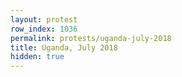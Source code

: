 ```yaml
---
layout: protest
row_index: 1036
permalink: protests/uganda-july-2018
title: Uganda, July 2018
hidden: true
---
```

